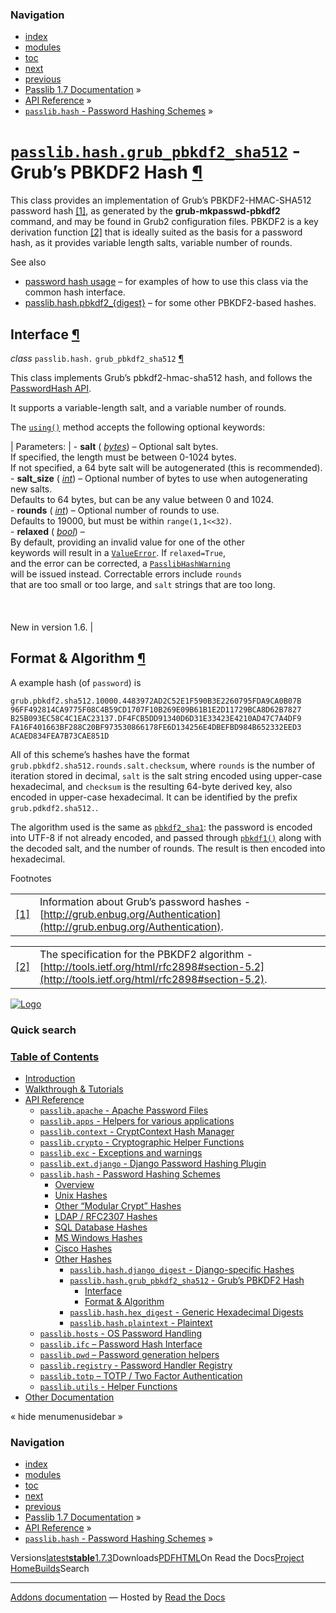 <!-- Source: https://passlib.readthedocs.io/en/stable/lib/passlib.hash.grub_pbkdf2_sha512.html -->

### Navigation

- [index](https://passlib.readthedocs.io/en/stable/genindex.html "General Index")
- [modules](https://passlib.readthedocs.io/en/stable/py-modindex.html "Python Module Index")
- [toc](https://passlib.readthedocs.io/en/stable/contents.html "Table Of Contents")
- [next](https://passlib.readthedocs.io/en/stable/lib/passlib.hash.hex_digests.html "passlib.hash.hex_digest - Generic Hexadecimal Digests")
- [previous](https://passlib.readthedocs.io/en/stable/lib/passlib.hash.django_std.html "passlib.hash.django_digest - Django-specific Hashes")
- [Passlib 1.7 Documentation](https://passlib.readthedocs.io/en/stable/index.html) »
- [API Reference](https://passlib.readthedocs.io/en/stable/lib/index.html) »
- [`passlib.hash` \- Password Hashing Schemes](https://passlib.readthedocs.io/en/stable/lib/passlib.hash.html) »

# [`passlib.hash.grub_pbkdf2_sha512`](https://passlib.readthedocs.io/en/stable/lib/passlib.hash.grub_pbkdf2_sha512.html\#passlib.hash.grub_pbkdf2_sha512 "passlib.hash.grub_pbkdf2_sha512") \- Grub’s PBKDF2 Hash [¶](https://passlib.readthedocs.io/en/stable/lib/passlib.hash.grub_pbkdf2_sha512.html\#passlib-hash-grub-pbkdf2-sha512-grub-s-pbkdf2-hash "Permalink to this headline")

This class provides an implementation of Grub’s PBKDF2-HMAC-SHA512
password hash [\[1\]](https://passlib.readthedocs.io/en/stable/lib/passlib.hash.grub_pbkdf2_sha512.html#grub), as generated by the **grub-mkpasswd-pbkdf2** command,
and may be found in Grub2 configuration files.
PBKDF2 is a key derivation function [\[2\]](https://passlib.readthedocs.io/en/stable/lib/passlib.hash.grub_pbkdf2_sha512.html#pbkdf2)
that is ideally suited as the basis for a password hash, as it provides
variable length salts, variable number of rounds.

See also

- [password hash usage](https://passlib.readthedocs.io/en/stable/narr/hash-tutorial.html#password-hash-examples) –
for examples of how to use this class via the common hash interface.
- [passlib.hash.pbkdf2\_{digest}](https://passlib.readthedocs.io/en/stable/lib/passlib.hash.pbkdf2_digest.html) –
for some other PBKDF2-based hashes.

## Interface [¶](https://passlib.readthedocs.io/en/stable/lib/passlib.hash.grub_pbkdf2_sha512.html\#interface "Permalink to this headline")

_class_ `passlib.hash.` `grub_pbkdf2_sha512` [¶](https://passlib.readthedocs.io/en/stable/lib/passlib.hash.grub_pbkdf2_sha512.html#passlib.hash.grub_pbkdf2_sha512 "Permalink to this definition")

This class implements Grub’s pbkdf2-hmac-sha512 hash, and follows the [PasswordHash API](https://passlib.readthedocs.io/en/stable/lib/passlib.ifc.html#password-hash-api).

It supports a variable-length salt, and a variable number of rounds.

The [`using()`](https://passlib.readthedocs.io/en/stable/lib/passlib.ifc.html#passlib.ifc.PasswordHash.using "passlib.ifc.PasswordHash.using") method accepts the following optional keywords:

| Parameters: | - **salt** ( [_bytes_](https://docs.python.org/3/library/stdtypes.html#bytes "(in Python v3.9)")) – Optional salt bytes.<br>  If specified, the length must be between 0-1024 bytes.<br>  If not specified, a 64 byte salt will be autogenerated (this is recommended).<br>- **salt\_size** ( [_int_](https://docs.python.org/3/library/functions.html#int "(in Python v3.9)")) – Optional number of bytes to use when autogenerating new salts.<br>  Defaults to 64 bytes, but can be any value between 0 and 1024.<br>- **rounds** ( [_int_](https://docs.python.org/3/library/functions.html#int "(in Python v3.9)")) – Optional number of rounds to use.<br>  Defaults to 19000, but must be within `range(1,1<<32)`.<br>- **relaxed** ( [_bool_](https://docs.python.org/3/library/functions.html#bool "(in Python v3.9)")) – <br>  By default, providing an invalid value for one of the other<br>  keywords will result in a [`ValueError`](https://docs.python.org/3/library/exceptions.html#ValueError "(in Python v3.9)"). If `relaxed=True`,<br>  and the error can be corrected, a [`PasslibHashWarning`](https://passlib.readthedocs.io/en/stable/lib/passlib.exc.html#passlib.exc.PasslibHashWarning "passlib.exc.PasslibHashWarning")<br>  will be issued instead. Correctable errors include `rounds`<br>  that are too small or too large, and `salt` strings that are too long.<br>  <br>  <br>  <br>  New in version 1.6. |

## Format & Algorithm [¶](https://passlib.readthedocs.io/en/stable/lib/passlib.hash.grub_pbkdf2_sha512.html\#format-algorithm "Permalink to this headline")

A example hash (of `password`) is

```
grub.pbkdf2.sha512.10000.4483972AD2C52E1F590B3E2260795FDA9CA0B07B
96FF492814CA9775F08C4B59CD1707F10B269E09B61B1E2D11729BCA8D62B7827
B25B093EC58C4C1EAC23137.DF4FCB5DD91340D6D31E33423E4210AD47C7A4DF9
FA16F401663BF288C20BF973530866178FE6D134256E4DBEFBD984B652332EED3
ACAED834FEA7B73CAE851D

```

All of this scheme’s hashes have the format `grub.pbkdf2.sha512.rounds.salt.checksum`,
where `rounds` is the number of iteration stored in decimal,
`salt` is the salt string encoded using upper-case hexadecimal,
and `checksum` is the resulting 64-byte derived key, also
encoded in upper-case hexadecimal. It can be identified by the prefix `grub.pdkdf2.sha512.`.

The algorithm used is the same as [`pbkdf2_sha1`](https://passlib.readthedocs.io/en/stable/lib/passlib.hash.pbkdf2_digest.html#passlib.hash.pbkdf2_sha1 "passlib.hash.pbkdf2_sha1"): the password is encoded into UTF-8 if not already encoded,
and passed through [`pbkdf1()`](https://passlib.readthedocs.io/en/stable/lib/passlib.crypto.digest.html#passlib.crypto.digest.pbkdf1 "passlib.crypto.digest.pbkdf1")
along with the decoded salt, and the number of rounds.
The result is then encoded into hexadecimal.

Footnotes

|     |     |
| --- | --- |
| [\[1\]](https://passlib.readthedocs.io/en/stable/lib/passlib.hash.grub_pbkdf2_sha512.html#id1) | Information about Grub’s password hashes - [http://grub.enbug.org/Authentication](http://grub.enbug.org/Authentication). |

|     |     |
| --- | --- |
| [\[2\]](https://passlib.readthedocs.io/en/stable/lib/passlib.hash.grub_pbkdf2_sha512.html#id2) | The specification for the PBKDF2 algorithm - [http://tools.ietf.org/html/rfc2898#section-5.2](http://tools.ietf.org/html/rfc2898#section-5.2). |

[![Logo](https://passlib.readthedocs.io/en/stable/_static/masthead.png)](https://passlib.readthedocs.io/en/stable/index.html "index")

### Quick search

### [Table of Contents](https://passlib.readthedocs.io/en/stable/contents.html)

- [Introduction](https://passlib.readthedocs.io/en/stable/index.html)
- [Walkthrough & Tutorials](https://passlib.readthedocs.io/en/stable/narr/index.html)
- [API Reference](https://passlib.readthedocs.io/en/stable/lib/index.html)
  - [`passlib.apache` \- Apache Password Files](https://passlib.readthedocs.io/en/stable/lib/passlib.apache.html)
  - [`passlib.apps` \- Helpers for various applications](https://passlib.readthedocs.io/en/stable/lib/passlib.apps.html)
  - [`passlib.context` \- CryptContext Hash Manager](https://passlib.readthedocs.io/en/stable/lib/passlib.context.html)
  - [`passlib.crypto` \- Cryptographic Helper Functions](https://passlib.readthedocs.io/en/stable/lib/passlib.crypto.html)
  - [`passlib.exc` \- Exceptions and warnings](https://passlib.readthedocs.io/en/stable/lib/passlib.exc.html)
  - [`passlib.ext.django` \- Django Password Hashing Plugin](https://passlib.readthedocs.io/en/stable/lib/passlib.ext.django.html)
  - [`passlib.hash` \- Password Hashing Schemes](https://passlib.readthedocs.io/en/stable/lib/passlib.hash.html)
    - [Overview](https://passlib.readthedocs.io/en/stable/lib/passlib.hash.html#overview)
    - [Unix Hashes](https://passlib.readthedocs.io/en/stable/lib/passlib.hash.html#unix-hashes)
    - [Other “Modular Crypt” Hashes](https://passlib.readthedocs.io/en/stable/lib/passlib.hash.html#other-modular-crypt-hashes)
    - [LDAP / RFC2307 Hashes](https://passlib.readthedocs.io/en/stable/lib/passlib.hash.html#ldap-rfc2307-hashes)
    - [SQL Database Hashes](https://passlib.readthedocs.io/en/stable/lib/passlib.hash.html#sql-database-hashes)
    - [MS Windows Hashes](https://passlib.readthedocs.io/en/stable/lib/passlib.hash.html#ms-windows-hashes)
    - [Cisco Hashes](https://passlib.readthedocs.io/en/stable/lib/passlib.hash.html#cisco-hashes)
    - [Other Hashes](https://passlib.readthedocs.io/en/stable/lib/passlib.hash.html#other-hashes)
      - [`passlib.hash.django_digest` \- Django-specific Hashes](https://passlib.readthedocs.io/en/stable/lib/passlib.hash.django_std.html)
      - [`passlib.hash.grub_pbkdf2_sha512` \- Grub’s PBKDF2 Hash](https://passlib.readthedocs.io/en/stable/lib/passlib.hash.grub_pbkdf2_sha512.html#)
        - [Interface](https://passlib.readthedocs.io/en/stable/lib/passlib.hash.grub_pbkdf2_sha512.html#interface)
        - [Format & Algorithm](https://passlib.readthedocs.io/en/stable/lib/passlib.hash.grub_pbkdf2_sha512.html#format-algorithm)
      - [`passlib.hash.hex_digest` \- Generic Hexadecimal Digests](https://passlib.readthedocs.io/en/stable/lib/passlib.hash.hex_digests.html)
      - [`passlib.hash.plaintext` \- Plaintext](https://passlib.readthedocs.io/en/stable/lib/passlib.hash.plaintext.html)
  - [`passlib.hosts` \- OS Password Handling](https://passlib.readthedocs.io/en/stable/lib/passlib.hosts.html)
  - [`passlib.ifc` – Password Hash Interface](https://passlib.readthedocs.io/en/stable/lib/passlib.ifc.html)
  - [`passlib.pwd` – Password generation helpers](https://passlib.readthedocs.io/en/stable/lib/passlib.pwd.html)
  - [`passlib.registry` \- Password Handler Registry](https://passlib.readthedocs.io/en/stable/lib/passlib.registry.html)
  - [`passlib.totp` – TOTP / Two Factor Authentication](https://passlib.readthedocs.io/en/stable/lib/passlib.totp.html)
  - [`passlib.utils` \- Helper Functions](https://passlib.readthedocs.io/en/stable/lib/passlib.utils.html)
- [Other Documentation](https://passlib.readthedocs.io/en/stable/other.html)

«
hide menumenusidebar
»


### Navigation

- [index](https://passlib.readthedocs.io/en/stable/genindex.html "General Index")
- [modules](https://passlib.readthedocs.io/en/stable/py-modindex.html "Python Module Index")
- [toc](https://passlib.readthedocs.io/en/stable/contents.html "Table Of Contents")
- [next](https://passlib.readthedocs.io/en/stable/lib/passlib.hash.hex_digests.html "passlib.hash.hex_digest - Generic Hexadecimal Digests")
- [previous](https://passlib.readthedocs.io/en/stable/lib/passlib.hash.django_std.html "passlib.hash.django_digest - Django-specific Hashes")
- [Passlib 1.7 Documentation](https://passlib.readthedocs.io/en/stable/index.html) »
- [API Reference](https://passlib.readthedocs.io/en/stable/lib/index.html) »
- [`passlib.hash` \- Password Hashing Schemes](https://passlib.readthedocs.io/en/stable/lib/passlib.hash.html) »

Versions[latest](https://passlib.readthedocs.io/en/latest/lib/passlib.hash.grub_pbkdf2_sha512.html)**[stable](https://passlib.readthedocs.io/en/stable/lib/passlib.hash.grub_pbkdf2_sha512.html)**[1.7.3](https://passlib.readthedocs.io/en/1.7.3/lib/passlib.hash.grub_pbkdf2_sha512.html)Downloads[PDF](https://passlib.readthedocs.io/_/downloads/en/stable/pdf/)[HTML](https://passlib.readthedocs.io/_/downloads/en/stable/htmlzip/)On Read the Docs[Project Home](https://app.readthedocs.org/projects/passlib/?utm_source=passlib&utm_content=flyout)[Builds](https://app.readthedocs.org/projects/passlib/builds/?utm_source=passlib&utm_content=flyout)Search

* * *

[Addons documentation](https://docs.readthedocs.io/page/addons.html?utm_source=passlib&utm_content=flyout) ― Hosted by
[Read the Docs](https://about.readthedocs.com/?utm_source=passlib&utm_content=flyout)